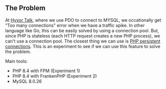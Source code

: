 ## The Problem

At [Hyvor Talk](https://talk.hyvor.com), where we use PDO to connect to MYSQL, we occationally get "Too many connections" error when we have a traffic spike. In other language like Go, this can be easily solved by using a connection pool. But, since PHP is stateless (each HTTP request creates a new PHP process), we can't use a connection pool. The closest thing we can use is [PHP persistent connections](https://www.php.net/manual/en/features.persistent-connections.php#95340). This is an experiment to see if we can use this feature to solve the problem.

Main tools:

- PHP 8.4 with FPM (Experiment 1)
- PHP 8.4 with FrankenPHP (Experiment 2)
- MySQL 8.0.26
